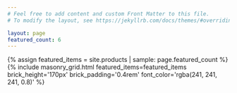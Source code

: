 ```yaml
---
# Feel free to add content and custom Front Matter to this file.
# To modify the layout, see https://jekyllrb.com/docs/themes/#overriding-theme-defaults

layout: page
featured_count: 6
---
```


{% assign featured_items = site.products | sample: page.featured_count %}
{% include masonry_grid.html featured_items=featured_items brick_height='170px' brick_padding='0.4rem' font_color='rgba(241, 241, 241, 0.8)' %}

<!-- 
<div class="hero">
    <img class="hero-image" src="./assets/icons/site_icon.png" alt="humanity stones logo">
</div>
-->
<style>
    .post-header {
        display: none;
    }
    .hero {
        text-align: center;
    }
    .hero-image {
        /* max-width: 350px; */
        max-width: 213px;
        scale: 1.1;
        margin-bottom: -60px;
    }
</style>